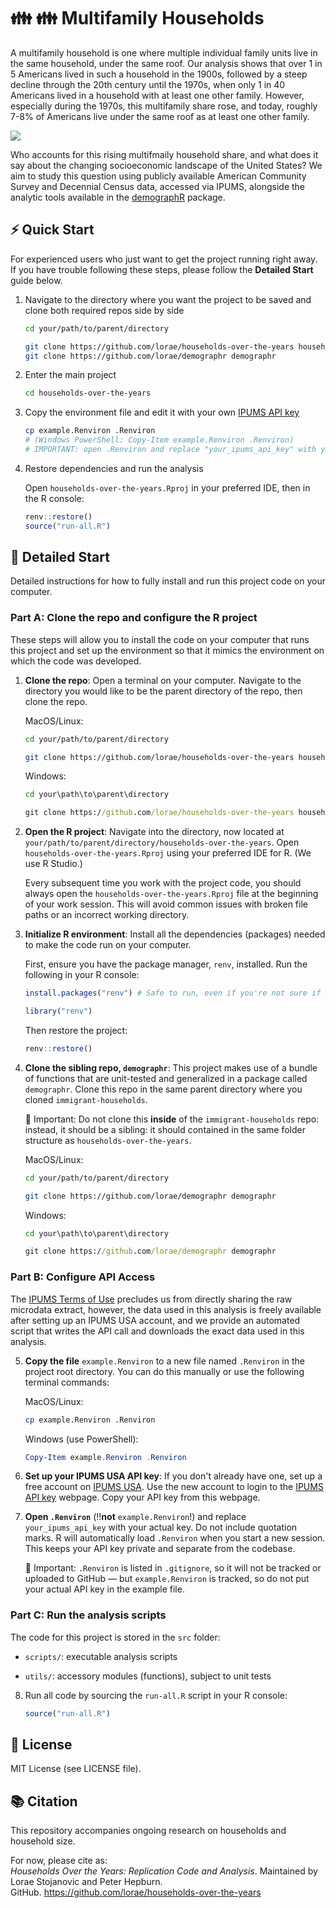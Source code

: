 # 👪 👪 Multifamily Households
A multifamily household is one where multiple individual family units live in the same household, under the same roof. Our analysis shows that over 1 in 5 Americans lived in such a household in the 1900s, followed by a steep decline through the 20th century until the 1970s, when only 1 in 40 Americans lived in a household with at least one other family. However, especially during the 1970s, this multifamily share rose, and today, roughly 7-8% of Americans live under the same roof as at least one other family.

![](output/figures/fig03-multifam-decades-line.jpeg)

Who accounts for this rising multifmaily household share, and what does it say about the changing socioeconomic landscape of the United States? We aim to study this question using publicly available American Community Survey and Decennial Census data, accessed via IPUMS, alongside the analytic tools available in the [demographR](https://github.com/lorae/demographr) package.


## ⚡ Quick Start
For experienced users who just want to get the project running right away. If you
have trouble following these steps, please follow the **Detailed Start** guide below.

1. Navigate to the directory where you want the project to be saved and clone both required repos side by side

    ```bash
    cd your/path/to/parent/directory
    ```

    ```bash
    git clone https://github.com/lorae/households-over-the-years households-over-the-years
    git clone https://github.com/lorae/demographr demographr
    ```

2. Enter the main project

    ```bash
    cd households-over-the-years
    ```

3. Copy the environment file and edit it with your own [IPUMS API key](https://account.ipums.org/api_keys)

    ```bash
    cp example.Renviron .Renviron
    # (Windows PowerShell: Copy-Item example.Renviron .Renviron)
    # IMPORTANT: open .Renviron and replace "your_ipums_api_key" with your actual key
    ```

4. Restore dependencies and run the analysis

    Open `households-over-the-years.Rproj` in your preferred IDE, then in the R console:
    
    ```r
    renv::restore()
    source("run-all.R")
    ```
    


## 📎 Detailed Start
Detailed instructions for how to fully install and run this project code on your computer.

###  Part A: Clone the repo and configure the R project

These steps will allow you to install the code on your computer that runs this project and set up the environment so that it mimics the environment on which the code was developed.

1. **Clone the repo**: Open a terminal on your computer. Navigate to the directory you would like to be the parent directory of the repo, then clone the repo.

    MacOS/Linux:
    
    ```bash
    cd your/path/to/parent/directory
    ```
    ```bash
    git clone https://github.com/lorae/households-over-the-years households-over-the-years
    ```
    
    Windows:
    
    ```cmd
    cd your\path\to\parent\directory
    ```
    ```cmd
    git clone https://github.com/lorae/households-over-the-years households-over-the-years
    ```

2. **Open the R project**: Navigate into the directory, now located at `your/path/to/parent/directory/households-over-the-years`.
Open `households-over-the-years.Rproj` using your preferred IDE for R. (We use R Studio.)

    Every subsequent time you work with the project code, you should always open the `households-over-the-years.Rproj` file
    at the beginning of your work session. This will avoid common issues with broken file paths or an incorrect working directory.

3. **Initialize R environment**: Install all the dependencies (packages) needed to make the code run on your computer.

    First, ensure you have the package manager, `renv`, installed. Run the following in your R console:
    
    ```r
    install.packages("renv") # Safe to run, even if you're not sure if you already have renv
    ```
    ```r
    library("renv")
    ```
    
    Then restore the project:
    
    ```r
    renv::restore()
    ```

4. **Clone the sibling repo, `demographr`**: This project makes use of a bundle of functions that are unit-tested
and generalized in a package called `demographr`. Clone this repo in the same parent directory where you cloned 
`immigrant-households`.

    🛑 Important: Do not clone this **inside** of the `immigrant-households` repo: instead, it should be a 
    sibling: it should contained in the same folder structure as `households-over-the-years`.

    MacOS/Linux:
    
    ```bash
    cd your/path/to/parent/directory
    ```
    ```bash
    git clone https://github.com/lorae/demographr demographr
    ```
    
    Windows:
    
    ```cmd
    cd your\path\to\parent\directory
    ```
    ```cmd
    git clone https://github.com/lorae/demographr demographr
    ```
    
###  Part B: Configure API Access

The [IPUMS Terms of Use](https://www.ipums.org/about/terms) precludes us from directly sharing the raw microdata extract, however,
the data used in this analysis is freely available after setting up an IPUMS USA account, and we provide an automated script that 
writes the API call and downloads the exact data used in this analysis. 

5. **Copy the file** `example.Renviron` to a new file named `.Renviron` in the project root directory. 
You can do this manually or use the following terminal commands:

    MacOS/Linux:
    
    ```bash
    cp example.Renviron .Renviron
    ```
    
    Windows (use PowerShell):
    
    ```ps1
    Copy-Item example.Renviron .Renviron
    ```
    
6. **Set up your IPUMS USA API key**: If you don't already have one, set up a free account on 
[IPUMS USA](https://uma.pop.umn.edu/usa/user/new). Use the new account to login to the 
[IPUMS API key](https://account.ipums.org/api_keys) webpage. Copy your API key from this webpage.

7. **Open `.Renviron`** (‼️**not** `example.Renviron`!) and replace `your_ipums_api_key` with your actual key.  Do not include quotation marks. 
R will automatically load `.Renviron` when you start a new session. This keeps your API key private and separate 
from the codebase.

    🛑 Important: `.Renviron` is listed in `.gitignore`, so it will not be tracked or uploaded to GitHub — but `example.Renviron` is tracked, so do not put your actual API key in the example file.

### Part C: Run the analysis scripts

The code for this project is stored in the `src` folder:

- `scripts/`: executable analysis scripts

- `utils/`: accessory modules (functions), subject to unit tests

8. Run all code by sourcing the `run-all.R` script in your R console:

    ```r
    source("run-all.R")
    ```
    


## 📜 License
MIT License (see LICENSE file).

## 📚 Citation
This repository accompanies ongoing research on households and household size. 

For now, please cite as:  
*Households Over the Years: Replication Code and Analysis*. Maintained by Lorae Stojanovic and Peter Hepburn.  
GitHub. https://github.com/lorae/households-over-the-years
